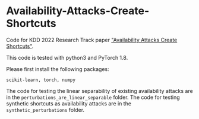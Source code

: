 # Availability-Attacks-Create-Shortcuts

Code for KDD 2022 Research Track paper ["Availability Attacks Create Shortcuts"](https://arxiv.org/abs/2111.00898).

This code is tested with python3 and PyTorch 1.8. 

Please first install the following packages:

    scikit-learn, torch, numpy
    
The code for testing the linear separability of existing availability attacks are in the `perturbations_are_linear_separable` folder. The code for testing synthetic shortcuts as availability attacks are in the `synthetic_perturbations` folder.
